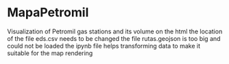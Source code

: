 # MapaPetromil
Visualization of Petromil gas stations and its volume
on the html the location of the file eds.csv needs to be changed the file rutas.geojson is too big and could not be loaded
the ipynb file helps transforming  data to make it suitable for the map rendering

